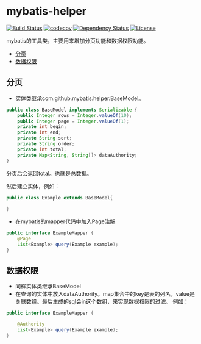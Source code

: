 # mybatis-helper

[![Build Status](http://img.shields.io/travis/WillTong/mybatis-helper.svg?branch=master)](http://img.shields.io/travis/WillTong/mybatis-helper.svg?branch=master)
[![codecov](https://codecov.io/github/WillTong/mybatis-helper/coverage.svg?branch=master)](https://codecov.io/github/WillTong/mybatis-helper?branch=master)
[![Dependency Status](https://img.shields.io/versioneye/d/WillTong/mybatis-helper.svg)](https://img.shields.io/versioneye/d/WillTong/mybatis-helper.svg)
[![License](https://img.shields.io/github/license/WillTong/mybatis-helper.svg)](LICENSE)

mybatis的工具类，主要用来增加分页功能和数据权限功能。

* [分页](#分页)
* [数据权限](#数据权限)

## 分页
- 实体类继承com.github.mybatis.helper.BaseModel。
```java
public class BaseModel implements Serializable {
    public Integer rows = Integer.valueOf(10);
    public Integer page = Integer.valueOf(1);
    private int begin;
    private int end;
    private String sort;
    private String order;
    private int total;
    private Map<String, String[]> dataAuthority;
}
```
分页后会返回total。也就是总数据。

然后建立实体，例如：
```java
public class Example extends BaseModel{
    
}
```
- 在mybatis的mapper代码中加入Page注解
```java
public interface ExampleMapper {
    @Page
    List<Example> query(Example example);
}
```
## 数据权限
- 同样实体类继承BaseModel
- 在查询的实体中放入dataAuthority。map集合中的key是表的列名，value是关联数组。最后生成的sql会in这个数组，来实现数据权限的过滤。
例如：
```java
public interface ExampleMapper {

    @Authority
    List<Example> query(Example example);
}
```
